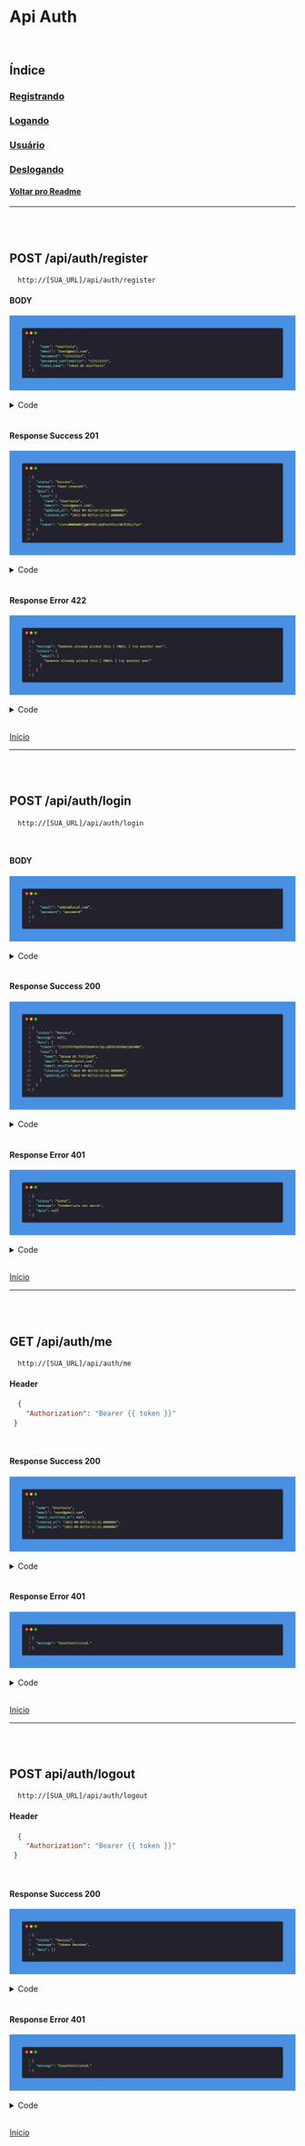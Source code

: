 # Api Auth

<br/>

## Índice
### [Registrando](#post-apiauthregister)
### [Logando](#post-apiauthlogin)
### [Usuário](#get-apiauthme)
### [Deslogando](#post-apiauthlogout)
#### [Voltar pro Readme](/README.md)

<hr>
<br/>
<br/>

## POST /api/auth/register

```
  http://[SUA_URL]/api/auth/register
```

#### BODY

![Body register](/img/body_register_auth.png)

<details> 
  <summary>Code</summary>

```json
{
    "name": "UserTeste",
    "email": "User@gmail.com",
    "password": "123123123",
    "password_confirmation": "123123123",
    "token_name": "Token do UserTeste"
}
```

</details>

<br/>

#### Response Success 201

![Response](/img/response_success_register.png)

<details> 
  <summary>Code</summary>

```json
{
    "status": "Success",
    "message": "User created!",
    "data": {
        "user": {
        "name": "UserTeste",
        "email": "user@gmail.com",
        "updated_at": "2022-09-02T14:11:52.000000Z",
        "created_at": "2022-09-02T14:11:52.000000Z"
        },
        "token": "1|etuMWNMmMVIgWOfDDiibQFhuIG3cc5NJS2RzzTys"
    }
}
```

</details>

<br/>

#### Response Error 422

![Response](/img/response_error_register.png)

<details> 
  <summary>Code</summary>

```json
{
  "message": "Someone already picked this [ EMAIL ] try another one!",
  "errors": {
    "email": [
      "Someone already picked this [ EMAIL ] try another one!"
    ]
  }
}
```

</details>

<br>

[Início](#api-auth)

<hr>
<br/>
<br/>

## POST /api/auth/login

```
  http://[SUA_URL]/api/auth/login
```
<br/>

#### BODY

![Body login](/img/body_login.png)

<details> 
  <summary>Code</summary>

```json
{
    "email": "admin@local.com",
    "password": "password"
}
```

</details>

<br/>

#### Response Success 200

![Response](/img/response_success_login.png)

<details> 
  <summary>Code</summary>

```json
{
  "status": "Success",
  "message": null,
  "data": {
    "token": "2|n53V5YRqOEkFUaVmt6rJqLvQB5b1b66NqlQkOdMK",
    "user": {
      "name": "Braum de freljord",
      "email": "admin@local.com",
      "email_verified_at": null,
      "created_at": "2022-09-02T14:11:52.000000Z",
      "updated_at": "2022-09-02T14:11:52.000000Z"
    }
  }
}
```

</details>

<br/>

#### Response Error 401

![Response](/img/response_error_login_auth.png)

<details> 
  <summary>Code</summary>

```json
{
  "status": "Error",
  "message": "Credentials not match",
  "data": null
}
```

</details>

<br>

[Início](#api-auth)

<hr>
<br/>
<br/>


## GET /api/auth/me

```
  http://[SUA_URL]/api/auth/me
```
#### Header

```json
  { 
    "Authorization": "Bearer {{ token }}"
 }
```

<br/>

#### Response Success 200

![Response](/img/response_success_me_auth.png)

<details> 
  <summary>Code</summary>

```json
{
  "name": "UserTeste",
  "email": "user@gmail.com",
  "email_verified_at": null,
  "created_at": "2022-09-02T14:11:52.000000Z",
  "updated_at": "2022-09-02T14:11:52.000000Z"
}
```

</details>

<br/>

#### Response Error 401

![Response](/img/response_error_me_auth.png)

<details> 
  <summary>Code</summary>

```json
{
  "message": "Unauthenticated."
}
```

</details>

<br>

[Início](#api-auth)

<hr>
<br/>
<br/>

## POST api/auth/logout

```
  http://[SUA_URL]/api/auth/logout
```
#### Header

```json
  { 
    "Authorization": "Bearer {{ token }}"
 }
```

<br/>

#### Response Success 200

![Response](/img/response_success_logout_auth.png)

<details> 
  <summary>Code</summary>

```json
{
  "status": "Success",
  "message": "Tokens Revoked",
  "data": []
}
```

</details>

<br/>

#### Response Error 401

![Response](/img/response_error_logout_auth.png)

<details> 
  <summary>Code</summary>

```json
{
  "message": "Unauthenticated."
}
```

</details>

<br>

[Início](#api-auth)


